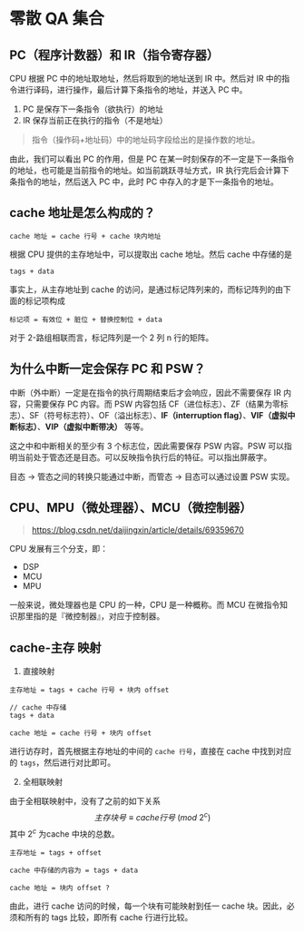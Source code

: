 # 零散 QA 集合

## PC（程序计数器）和 IR（指令寄存器）

CPU 根据 PC 中的地址取地址，然后将取到的地址送到 IR 中。然后对 IR 中的指令进行译码，进行操作，最后计算下条指令的地址，并送入 PC 中。

1. PC 是保存下一条指令（欲执行）的地址
2. IR 保存当前正在执行的指令（不是地址）

> 指令（操作码+地址码）中的地址码字段给出的是操作数的地址。

由此，我们可以看出 PC 的作用，但是 PC 在某一时刻保存的不一定是下一条指令的地址，也可能是当前指令的地址。如当前跳跃寻址方式，IR 执行完后会计算下条指令的地址，然后送入 PC 中，此时 PC 中存入的才是下一条指令的地址。


## cache 地址是怎么构成的？

```
cache 地址 = cache 行号 + cache 块内地址
```

根据 CPU 提供的主存地址中，可以提取出 cache 地址。然后 cache 中存储的是
```
tags + data
```
事实上，从主存地址到 cache 的访问，是通过标记阵列来的，而标记阵列的由下面的标记项构成
```
标记项 = 有效位 + 脏位 + 替换控制位 + data
```

对于 2-路组相联而言，标记阵列是一个 2 列 n 行的矩阵。

## 为什么中断一定会保存 PC 和 PSW？

中断（外中断）一定是在指令的执行周期结束后才会响应，因此不需要保存 IR 内容，只需要保存 PC 内容。而 PSW 内容包括 CF（进位标志）、ZF（结果为零标志）、SF（符号标志符）、OF（溢出标志）、**IF（interruption flag）**、**VIF（虚拟中断标志）**、**VIP（虚拟中断带决）** 等等。

这之中和中断相关的至少有 3 个标志位，因此需要保存 PSW 内容。PSW 可以指明当前处于管态还是目态。可以反映指令执行后的特征。可以指出屏蔽字。

目态 $\rightarrow$ 管态之间的转换只能通过中断，而管态 $\rightarrow$ 目态可以通过设置 PSW 实现。

## CPU、MPU（微处理器）、MCU（微控制器）

> https://blog.csdn.net/daijingxin/article/details/69359670

CPU 发展有三个分支，即：

* DSP
* MCU
* MPU

一般来说，微处理器也是 CPU 的一种，CPU 是一种概称。而 MCU 在微指令知识那里指的是『微控制器』，对应于控制器。


## cache-主存 映射

1. 直接映射

```
主存地址 = tags + cache 行号 + 块内 offset

// cache 中存储
tags + data 

cache 地址 = cache 行号 + 块内 offset
```

进行访存时，首先根据主存地址的中间的 `cache 行号`，直接在 cache 中找到对应的 `tags`，然后进行对比即可。

2. 全相联映射

由于全相联映射中，没有了之前的如下关系
$$主存块号 \equiv cache 行号 ~(mod~2^c)$$
其中 $2^c$ 为cache 中块的总数。

```
主存地址 = tags + offset

cache 中存储的内容为 = tags + data

cache 地址 = 块内 offset ? 
```

由此，进行 cache 访问的时候，每一个块有可能映射到任一 cache 块。因此，必须和所有的 tags 比较，即所有 cache 行进行比较。 